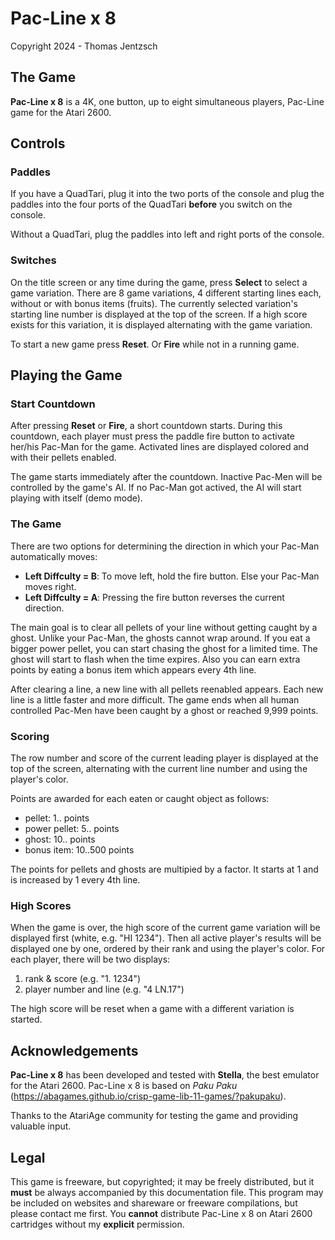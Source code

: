 # Pac-Line x 8
Copyright 2024 - Thomas Jentzsch

## The Game

**Pac-Line x 8** is a 4K, one button, up to eight simultaneous players, Pac-Line game for the Atari 2600.

## Controls
### Paddles
If you have a QuadTari, plug it into the two ports of the console and plug the paddles into the four ports of the QuadTari **before** you switch on the console.

Without a QuadTari, plug the paddles into left and right ports of the console.

### Switches
On the title screen or any time during the game, press **Select** to select a game variation. There are 8 game variations, 4 different starting lines each, without or with bonus items (fruits). The currently selected variation's starting line number is displayed at the top of the screen. If a high score exists for this variation, it is displayed alternating with the game variation.

To start a new game press **Reset**. Or **Fire** while not in a running game.

## Playing the Game
### Start Countdown
After pressing **Reset** or **Fire**, a short countdown starts. During this countdown, each player must press the paddle fire button to activate her/his Pac-Man for the game. Activated lines are displayed colored and with their pellets enabled.

The game starts immediately after the countdown. Inactive Pac-Men will be controlled by the game's AI. If no Pac-Man got actived, the AI will start playing with itself (demo mode).

### The Game
There are two options for determining the direction in which your Pac-Man automatically moves:
- **Left Diffculty = B**: To move left, hold the fire button. Else your Pac-Man moves right.
- **Left Diffculty = A**: Pressing the fire button reverses the current direction.

The main goal is to clear all pellets of your line without getting caught by a ghost. Unlike your Pac-Man, the ghosts cannot wrap around. If you eat a bigger power pellet, you can start chasing the ghost for a limited time. The ghost will start to flash when the time expires. Also you can earn extra points by eating a bonus item which appears every 4th line.

After clearing a line, a new line with all pellets reenabled appears. Each new line is a little faster and more difficult. The game ends when all human controlled Pac-Men have been caught by a ghost or reached 9,999 points.

### Scoring
The row number and score of the current leading player is displayed at the top of the screen, alternating with the current line number and using the player's color.

Points are awarded for each eaten or caught object as follows:
- pellet: 1.. points 
- power pellet: 5.. points
- ghost: 10.. points
- bonus item: 10..500 points

The points for pellets and ghosts are multipied by a factor. It starts at 1 and is increased by 1 every 4th line. 

### High Scores
When the game is over, the high score of the current game variation will be displayed first (white, e.g. "HI 1234"). Then all active player's results will be displayed one by one, ordered by their rank and using the player's color. For each player, there will be two displays:

1. rank & score (e.g. "1. 1234")
2. player number and line (e.g. "4 LN.17")

The high score will be reset when a game with a different variation is started.

## Acknowledgements
**Pac-Line x 8** has been developed and tested with **Stella**, the best emulator for the Atari 2600. Pac-Line x 8 is based on _Paku Paku_ (https://abagames.github.io/crisp-game-lib-11-games/?pakupaku).

Thanks to the AtariAge community for testing the game and providing valuable input.

## Legal
This game is freeware, but copyrighted; it may be freely distributed, but it **must** be always accompanied by this documentation file. This program may be included on websites and shareware or freeware compilations, but please contact me first. You **cannot** distribute Pac-Line x 8 on Atari 2600 cartridges without my **explicit** permission.
